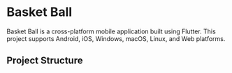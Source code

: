 # Basket Ball

Basket Ball is a cross-platform mobile application built using Flutter. This project supports Android, iOS, Windows, macOS, Linux, and Web platforms.

## Project Structure

